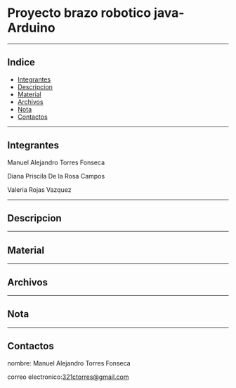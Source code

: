 # Proyecto  brazo robotico java-Arduino
***
## Indice
+ [Integrantes](#integrantes)
+ [Descripcion](#descripcion)
+ [Material](#material)
+ [Archivos](#archivos)
+ [Nota](#nota)
+ [Contactos](#contactos)
***
## Integrantes
Manuel Alejandro Torres Fonseca 

Diana Priscila De la Rosa Campos

Valeria Rojas Vazquez
***
## Descripcion

***
## Material
***
## Archivos 

***
## Nota

***
## Contactos
 nombre: Manuel Alejandro Torres Fonseca
 
 correo electronico:321ctorres@gmail.com
 
 
